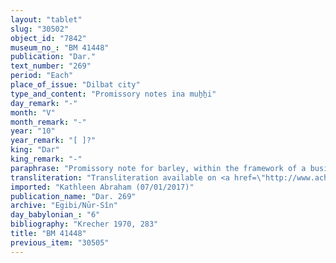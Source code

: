 ```yaml
---
layout: "tablet"
slug: "30502"
object_id: "7842"
museum_no_: "BM 41448"
publication: "Dar."
text_number: "269"
period: "Each"
place_of_issue: "Dilbat city"
type_and_content: "Promissory notes ina muẖẖi"
day_remark: "-"
month: "V"
month_remark: "-"
year: "10"
year_remark: "[ ]?"
king: "Dar"
king_remark: "-"
paraphrase: "Promissory note for barley, within the framework of a business partnership (<em>harrānu</em>).<br /> <strong>B</strong> owes 22 kor of quality barley (<em>babban&ucirc;</em>) to <strong>A<sub>1</sub></strong> and <strong>A<sub>2</sub></strong>, slave of <strong>C</strong>, within the framework of the business partnership that was established by <strong>C</strong> as main investor. The barley should be delivered in one payment according to the 36 liters measure in <strong>A<sub>1</sub></strong>&rsquo;s house located at the Piqudu-canal. In addition, there is an earlier promissory note for 10;2.0.0 kor of barley, which is still pending. Witnesses.<br /> &nbsp;<br /> <strong>A<sub>1 </sub></strong>= Ubār/Ina-tē&scaron;&ecirc;-ēṭir//&Scaron;a-nā&scaron;ī&scaron;u; <strong>A<sub>2 </sub></strong>= Nab&ucirc;-ayyālu, slave of <strong>C</strong>; <strong>B </strong>= Nab&ucirc;-zēru-ibni(?)/Itti-Marduk-balāṭu//Egibi; <strong>C </strong>= Marduk-nāṣir-apli/Itti-Marduk-balāṭu//Egibi"
transliteration: "Transliteration available on <a href=\"http://www.achemenet.com/fr/item/?/1087349=BM 41448&l=a&c=1&t=1.4/1/24/1/1658039\" target=\"_blank\">Achemenet</a>"
imported: "Kathleen Abraham (07/01/2017)"
publication_name: "Dar. 269"
archive: "Egibi/Nūr-Sîn"
day_babylonian_: "6"
bibliography: "Krecher 1970, 283"
title: "BM 41448"
previous_item: "30505"
---
```


